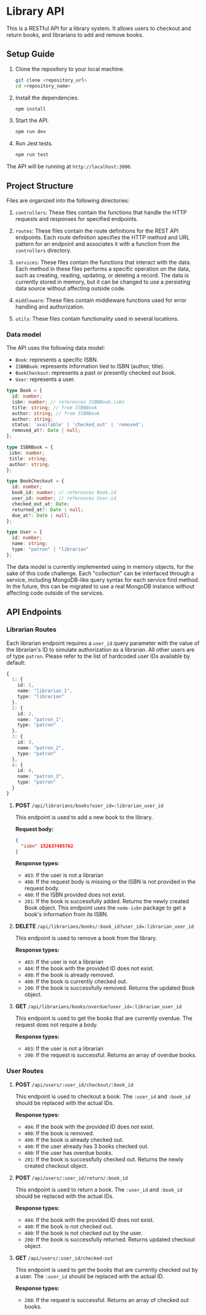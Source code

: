 # Library API

This is a RESTful API for a library system. It allows users to checkout and return books, and librarians to add and remove books.

## Setup Guide

1. Clone the repository to your local machine.
   ```bash
   git clone <repository_url>
   cd <repository_name>
   ```

2. Install the dependencies.
   ```bash
   npm install
   ```

3. Start the API.
   ```bash
   npm run dev
   ```

4. Run Jest tests.
   ```bash
   npm run test
   ```

The API will be running at `http://localhost:3000`.

## Project Structure

Files are organized into the following directories:

1. `controllers`: These files contain the functions that handle the HTTP requests and responses for specified endpoints.

2. `routes`: These files contain the route definitions for the REST API endpoints. Each route definition specifies the HTTP method and URL pattern for an endpoint and associates it with a function from the `controllers` directory.

3. `services`: These files contain the functions that interact with the data. Each method in these files performs a specific operation on the data, such as creating, reading, updating, or deleting a record. The data is currently stored in memory, but it can be changed to use a persisting data source without affecting outside code.

4. `middleware`: These files contain middleware functions used for error handling and authorization.

5. `utils`: These files contain functionality used in several locations.

### Data model

The API uses the following data model:

- `Book`: represents a specific ISBN.
- `ISBNBook`: represents information tied to ISBN (author, title).
- `BookCheckout`: represents a past or presently checked out book.
- `User`: represents a user.

```typescript
type Book = {
  id: number;
  isbn: number; // references ISBNBook.isbn
  title: string; // from ISBNBook
  author: string; // from ISBNBook
  author: string;
  status: 'available' | 'checked_out' | 'removed';
  removed_at?: Date | null;
};

type ISBNBook = {
 isbn: number;
 title: string;
 author: string;
};

type BookCheckout = {
  id: number;
  book_id: number; // references Book.id
  user_id: number; // references User.id
  checked_out_at: Date;
  returned_at?: Date | null;
  due_at?: Date | null;
};

type User = {
  id: number;
  name: string;
  type: "patron" | "librarian"
};
```

The data model is currently implemented using in memory objects, for the sake of this code challenge. Each "collection" can be interfaced through a service, including MongoDB-like query syntax for each service find method. In the future, this can be migrated to use a real MongoDB instance without affecting code outside of the services.

## API Endpoints

### Librarian Routes

Each librarian endpoint requires a `user_id` query parameter with the value of the librarian's ID to simulate authorization as a librarian. All other users are of type `patron`. Please refer to the list of hardcoded user IDs available by default:

```typescript
{
  1: {
    id: 1,
    name: "librarian_1",
    type: "librarian"
  },
  2: {
    id: 2,
    name: "patron_1",
    type: "patron"
  },
  3: {
    id: 3,
    name: "patron_2",
    type: "patron"
  },
  4: {
    id: 4,
    name: "patron_3",
    type: "patron"
  }
}
```

1. **POST** `/api/librarians/books?user_id=:librarian_user_id`
   
   This endpoint is used to add a new book to the library.

   **Request body:**
   ```json
   {
     "isbn" 152637485762
   }
   ```
   
   **Response types:**
   - `403`: If the user is not a librarian
   - `400`: If the request body is missing or the ISBN is not provided in the request body.
   - `400`: If the ISBN provided does not exist.
   - `201`: If the book is successfully added. Returns the newly created Book object. This endpoint uses the `node-isbn` package to get a book's information from its ISBN.

2. **DELETE** `/api/librarians/books/:book_id?user_id=:librarian_user_id`
   
   This endpoint is used to remove a book from the library.

   **Response types:**
   - `403`: If the user is not a librarian
   - `404`: If the book with the provided ID does not exist.
   - `400`: If the book is already removed.
   - `400`: If the book is currently checked out.
   - `200`: If the book is successfully removed. Returns the updated Book object.

3. **GET** `/api/librarians/books/overdue?user_id=:librarian_user_id`
   
   This endpoint is used to get the books that are currently overdue. The request does not require a body.

   **Response types:**
   - `403`: If the user is not a librarian
   - `200`: If the request is successful. Returns an array of overdue books.

### User Routes

1. **POST** `/api/users/:user_id/checkout/:book_id`
   
   This endpoint is used to checkout a book. The `:user_id` and `:book_id` should be replaced with the actual IDs.

   **Response types:**
   - `404`: If the book with the provided ID does not exist.
   - `400`: If the book is removed.
   - `400`: If the book is already checked out.
   - `400`: If the user already has 3 books checked out.
   - `400`: If the user has overdue books.
   - `201`: If the book is successfully checked out. Returns the newly created checkout object.

2. **POST** `/api/users/:user_id/return/:book_id`
   
   This endpoint is used to return a book. The `:user_id` and `:book_id` should be replaced with the actual IDs.

   **Response types:**
   - `404`: If the book with the provided ID does not exist.
   - `400`: If the book is not checked out.
   - `400`: If the book is not checked out by the user.
   - `200`: If the book is successfully returned. Returns updated checkout object.

3. **GET** `/api/users/:user_id/checked-out`
   
   This endpoint is used to get the books that are currently checked out by a user. The `:user_id` should be replaced with the actual ID.

   **Response types:**
   - `200`: If the request is successful. Returns an array of checked out books.
